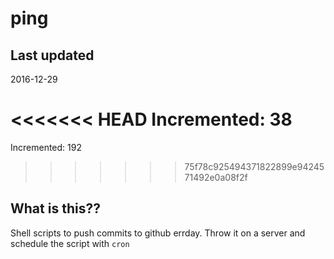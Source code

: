 # ping

## Last updated
2016-12-29

<<<<<<< HEAD
Incremented: 38
=======
Incremented: 192
>>>>>>> 75f78c925494371822899e9424571492e0a08f2f

## What is this?? 
Shell scripts to push commits to github errday. Throw it on a server and schedule the script with `cron`
